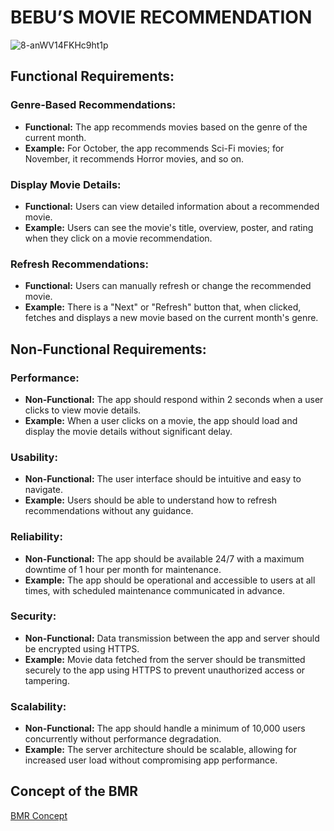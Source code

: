# BEBU’S MOVIE RECOMMENDATION
![8-anWV14FKHc9ht1p](https://github.com/JshMaxer/BMR/assets/78284063/b4a068a0-dd49-4a12-a717-903ecdc88b23)


## Functional Requirements:

### Genre-Based Recommendations:

- **Functional:** The app recommends movies based on the genre of the current month.
- **Example:** For October, the app recommends Sci-Fi movies; for November, it recommends Horror movies, and so on.

### Display Movie Details:

- **Functional:** Users can view detailed information about a recommended movie.
- **Example:** Users can see the movie's title, overview, poster, and rating when they click on a movie recommendation.

### Refresh Recommendations:

- **Functional:** Users can manually refresh or change the recommended movie.
- **Example:** There is a "Next" or "Refresh" button that, when clicked, fetches and displays a new movie based on the current month's genre.

## Non-Functional Requirements:

### Performance:

- **Non-Functional:** The app should respond within 2 seconds when a user clicks to view movie details.
- **Example:** When a user clicks on a movie, the app should load and display the movie details without significant delay.

### Usability:

- **Non-Functional:** The user interface should be intuitive and easy to navigate.
- **Example:** Users should be able to understand how to refresh recommendations without any guidance.

### Reliability:

- **Non-Functional:** The app should be available 24/7 with a maximum downtime of 1 hour per month for maintenance.
- **Example:** The app should be operational and accessible to users at all times, with scheduled maintenance communicated in advance.

### Security:

- **Non-Functional:** Data transmission between the app and server should be encrypted using HTTPS.
- **Example:** Movie data fetched from the server should be transmitted securely to the app using HTTPS to prevent unauthorized access or tampering.

### Scalability:

- **Non-Functional:** The app should handle a minimum of 10,000 users concurrently without performance degradation.
- **Example:** The server architecture should be scalable, allowing for increased user load without compromising app performance.


## Concept of the BMR
[BMR Concept](https://github.com/JshMaxer/BMR/files/12903063/BMR.Concept.pdf)

